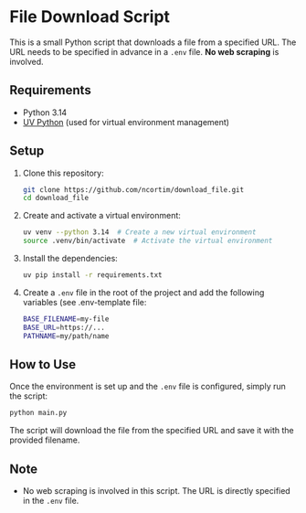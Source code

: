 # File Download Script

This is a small Python script that downloads a file from a specified URL. The URL needs to be specified in advance in a `.env` file. **No web scraping** is involved.

## Requirements

* Python 3.14
* [UV Python](https://docs.astral.sh/uv/) (used for virtual environment management)

## Setup

1. Clone this repository:

   ```bash
   git clone https://github.com/ncortim/download_file.git
   cd download_file
   ```

2. Create and activate a virtual environment:

   ```bash
   uv venv --python 3.14  # Create a new virtual environment
   source .venv/bin/activate  # Activate the virtual environment
   ```

3. Install the dependencies:

   ```bash
   uv pip install -r requirements.txt
   ```

4. Create a `.env` file in the root of the project and add the following variables (see .env-template file:

   ```bash
   BASE_FILENAME=my-file
   BASE_URL=https://...
   PATHNAME=my/path/name
   ```


## How to Use

Once the environment is set up and the `.env` file is configured, simply run the script:

```bash
python main.py
```

The script will download the file from the specified URL and save it with the provided filename.

## Note

* No web scraping is involved in this script. The URL is directly specified in the `.env` file.
